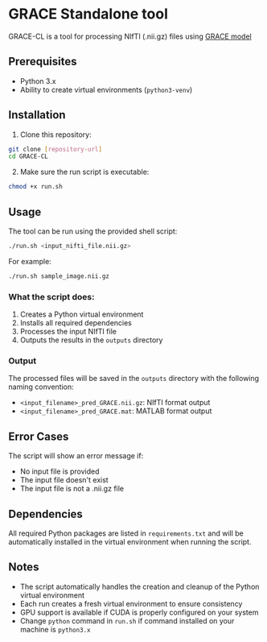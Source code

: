 # GRACE Standalone tool

GRACE-CL is a tool for processing NIfTI (.nii.gz) files using [GRACE model](https://github.com/lab-smile/GRACE)

## Prerequisites

- Python 3.x
- Ability to create virtual environments (`python3-venv`)

## Installation

1. Clone this repository:
```bash
git clone [repository-url]
cd GRACE-CL
```

2. Make sure the run script is executable:
```bash
chmod +x run.sh
```

## Usage

The tool can be run using the provided shell script:

```bash
./run.sh <input_nifti_file.nii.gz>
```

For example:
```bash
./run.sh sample_image.nii.gz
```

### What the script does:

1. Creates a Python virtual environment
2. Installs all required dependencies
3. Processes the input NIfTI file
4. Outputs the results in the `outputs` directory

### Output

The processed files will be saved in the `outputs` directory with the following naming convention:
- `<input_filename>_pred_GRACE.nii.gz`: NIfTI format output
- `<input_filename>_pred_GRACE.mat`: MATLAB format output

## Error Cases

The script will show an error message if:
- No input file is provided
- The input file doesn't exist
- The input file is not a .nii.gz file

## Dependencies

All required Python packages are listed in `requirements.txt` and will be automatically installed in the virtual environment when running the script.

## Notes

- The script automatically handles the creation and cleanup of the Python virtual environment
- Each run creates a fresh virtual environment to ensure consistency
- GPU support is available if CUDA is properly configured on your system
- Change `python` command in `run.sh` if command installed on your machine is `python3.x`